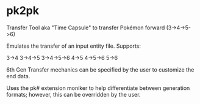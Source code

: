 pk2pk
=====

Transfer Tool aka "Time Capsule" to transfer Pokémon forward (3->4->5->6)

Emulates the transfer of an input entity file.
Supports:

  3->4
  3->4->5
  3->4->5->6
  4->5
  4->5->6
  5->6
  
6th Gen Transfer mechanics can be specified by the user to customize the end data.

Uses the pk# extension moniker to help differentiate between generation formats; however, this can be overridden by the user.
